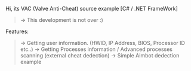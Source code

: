 Hi, its VAC (Valve Anti-Cheat) source example [C# / .NET FrameWork]

> -> This development is not over :)


Features:
> -> Getting user information. (HWID, IP Address, BIOS, Processor ID etc..)
> -> Getting Processes information / Advanced processes scanning (external cheat dedection)
> -> Simple Aimbot dedection example
> 
